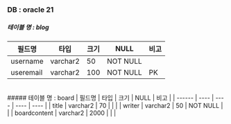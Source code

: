 ### DB : oracle 21

##### 테이블 명 : blog
| 필드명 | 타입 | 크기 | NULL | 비고 |
| ------ | ---- | ---- | ---- | ---- |
| username | varchar2 | 50 | NOT NULL ||
| useremail | varchar2 | 100 | NOT NULL | PK |
<br>
##### 테이블 명 : board
| 필드명 | 타입 | 크기 | NULL | 비고 |
| ------ | ---- | ---- | ---- | ---- |
| title | varchar2 | 70 | | |
| writer | varchar2 | 50 | NOT NULL |  |
| boardcontent | varchar2 | 2000 |  |  |
